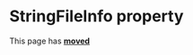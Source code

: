 # StringFileInfo property

This page has [**moved**](https://lib-docs.delphidabbler.com/VerInfo/3/API/TPJVersionInfo-StringFileInfo)
